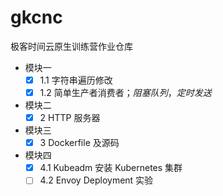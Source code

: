# gkcnc
极客时间云原生训练营作业仓库

- 模块一
  - [x] 1.1 字符串遍历修改
  - [x] 1.2 简单生产者消费者；_阻塞队列_，_定时发送_
- 模块二
  - [x] 2 HTTP 服务器
- 模块三
  - [x] 3 Dockerfile 及源码
- 模块四
  - [x] 4.1 Kubeadm 安装 Kubernetes 集群
  - [ ] 4.2 Envoy Deployment 实验